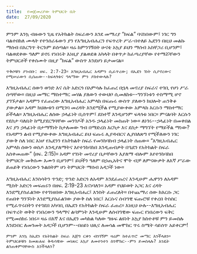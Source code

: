 ```yaml
---
title:  የመጀመሪያው ትምህርት ቤት
date:  27/09/2020
---
```


ምንም እንኳ ብዙውን ጊዜ የአትክልት ስፍራውን እንደ መማሪያ “ክፍል” ባናስበውም፤ ነገር ግን ባልተበከለ ሙላት የተንሰራፋውን ያን የእግዚአብሔርን የፍጥረት ሥራ-በተለይ ኤደንን በዚህ መልኩ ማሰብ በእርግጥ ትርጉም ይሰጣል። ዛሬ ከምንገኝበት ሁናቴ አኳያ ይህን ማሰብ አስቸጋሪ ቢሆንም፤ ባልወደቀው ዓለም ይኖሩ የነበሩት እነዚያ ያልወደቁ አካላት በቀጥታ ከፈጣሪያቸው የተማሯቸውን ትምህርቶች የቀሰሙት በዚያ “ክፍል” ውስጥ እንደሆነ ይታመናል።

`ጥቅሶቹን ያንብቡ: ዘፍ. 2:7-23። እግዚአብሔር አዳምን ሲፈጥረው; በኤደን ገነት ሲያኖረውና የሚሠራውን ሲሰጠው--ከፍላጎቱና ዓላማው ምን ያስተውላሉ?`

እግዚአብሔር ሰውን ወንድ እና ሴት አድርጎ በአምሳሉ ከፈጠረ በኋላ መኖሪያ ስፍራና ተገቢ የሆነ ሥራ ሰጣቸው። በዚህ መማር ማስተማር መሃል ያለውን ተውህቦ ሲመለከቱ--ግንኙነቱን ተስማሚ ሆኖ ያገኙታል። አዳምን የፈጠረው እግዚአብሔር አምላክ በፍጡሩ ውስጥ ያለውን ክህሎት ጠንቅቆ ያውቃል። አዳም ክህሎቱን በሚገባ መረዳት እንደሚችል የሚያውቀው አምላክ እርሱን ማስተማር ይችላል። እግዚአብሔር ለሰው ኃላፊነት ቢሰጥም፤ ደስተኛ እንዲሆንም ፍላጎቱ ነበር። ምናልባት እርሱን የደስታ ባለቤት ከሚያደርግባቸው መንገዶች አንዱ ኃላፊነት መስጠት ነው። ለነገሩ--ኃላፊነት በመቀበል እና ያን ኃላፊነት በታማኝነት ከታለመው ግብ በማድረስ እርካታ እና ደስታ ማግኘት የማይችል ማነው? የአዳምን ልብ የሚያውቀው እግዚአብሔር ይህ ፍጡሩ ሊያዳብርና ሊያበለጽግ የሚችለውን ነገር ያውቅ ስለ ነበር እነሆ የኤደንን የአትክልት ስፍራ የመንከባከብ ኃላፊነት ሰጠው። “እግዚአብሔር አምላክ ሰውን ወስዶ እንዲያለማትና እየተንከባከበ እንዲጠብቃት በዔደን የአትክልት ስፍራ አስቀመጠው” (ዘፍ. 2:15)። አዳም የገነት መኖሪያ ቤታቸውን እያለማ ብሎም እየተንከባከበ ትምህርት መቅሰሙ እሙን ቢሆንም፤  ይህችን ዓለም በኃጢአትና ሞት ብቻ ለምናውቃት ለእኛ ሥራው ይጠይቅ የነበረውን ጉልበትም ሆነ ትምህርት ማሰብ አዳጋች ነው።

እግዚአብሔር እንስሳትን ጥንድ; ጥንድ አድርጎ ለአዳም እንደፈጠረና እንዲሁም ሔዋንን ለአዳም ሚስት አድርጎ መፍጠሩን በዘፍ. 2:19-23 እናነባለን። አዳም የህይወት አጋር እና ረዳት እንደሚያስፈልገው የተገነዘበው እግዚአብሔር፤ እንስት ፈጠረለት። በተጨማሪ ሰው ከእርሱ ጋር የጠበቀ ግንኙነት እንደሚያስፈልገው ያውቅ ስለ ነበር፤ እርሱና ሰብዓዊ ፍጡሮቹ የቀረበ ትስስር የሚፈጥሩበትን የተገደበ አካባቢ በኤደን የአትክልት ስፍራ ፈጠረ። እነዚህ ሁሉ--እግዚአብሔር በፍጥረት ወቅት የነበረውን ዓላማና ልባምነት እንዲሁም ለሰብዓዊው ፍጡር የነበረውን ፍቅር የሚመሰክሩ ነበሩ። ዛሬ በእኛ እና በኤደን መካከል ካለው ግዙፍ ልዩነት አኳያ ክስተቶቹ ምን ይመስሉ እንደነበር ለመገመት አዳጋች ቢሆንም--በዐይነ ህሊና ለመሳል መሞከር ጥሩ ስሜት ሳይሰጥ አይቀርም!

`ምንም እንኳ ከኤደን የአትክልት ስፍራ እጅግ ርቀን ብንገኝም ዛሬም ከተፈጥሮ መማር እንችላለን። ትምህርቶቹን ከመጽሐፍ ቅዱሳዊው መነጽር አኳያ ለመተንተን ስንሞክር--ምን ይመስላሉ? እንዴት ልንጠቀምባቸውስ እንችላለን?`